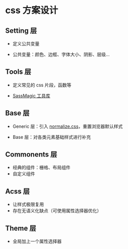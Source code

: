 # css 方案设计

## Setting 层

- 定义公共变量

- 公共变量：颜色、边框、字体大小、阴影、层级...

## Tools 层

- 定义常见的 css 片段，函数等

- [SassMagic 工具库](https://github.com/W3cplus/SassMagic)

## Base 层

- Generic 层：引入 [normalize.css](https://github.com/necolas/normalize.css)，重置浏览器默认样式

- Base 层：对各类元素基础样式进行补充

## Commonents 层

- 经典的组件：栅格、布局组件
- 自定义组件

## Acss 层

- 让样式极限复用
- 存在无语义化缺点（可使用属性选择器优化）

## Theme 层

- 全局加上一个属性选择器
